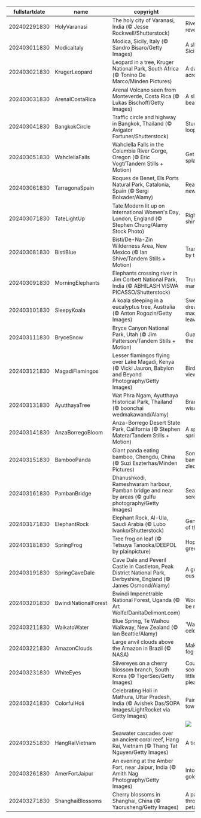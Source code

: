 |fullstartdate|name|copyright|title|image|
|--|--|--|--|--|
202402291830|HolyVaranasi|The holy city of Varanasi, India (© Jesse Rockwell/Shutterstock)|Riverside reverie|![](/en-IN/2024/03/202402291830HolyVaranasi.jpg)|
202403011830|ModicaItaly|Modica, Sicily, Italy (© Sandro Bisaro/Getty Images)|A slice of Sicily|![](/en-IN/2024/03/202403011830ModicaItaly.jpg)|
202403021830|KrugerLeopard|Leopard in a tree, Kruger National Park, South Africa (© Tonino De Marco/Minden Pictures)|A dappled acrobat|![](/en-IN/2024/03/202403021830KrugerLeopard.jpg)|
202403031830|ArenalCostaRica|Arenal Volcano seen from Monteverde, Costa Rica (© Lukas Bischoff/Getty Images)|A sleeping beauty|![](/en-IN/2024/03/202403031830ArenalCostaRica.jpg)|
202403041830|BangkokCircle|Traffic circle and highway in Bangkok, Thailand (© Avigator Fortuner/Shutterstock)|Stuck in a loop?|![](/en-IN/2024/03/202403041830BangkokCircle.jpg)|
202403051830|WahclellaFalls|Wahclella Falls in the Columbia River Gorge, Oregon (© Eric Vogt/Tandem Stills + Motion)|Get your splash on|![](/en-IN/2024/03/202403051830WahclellaFalls.jpg)|
202403061830|TarragonaSpain|Roques de Benet, Els Ports Natural Park, Catalonia, Spain (© Sergi Boixader/Alamy)|Reaching new heights|![](/en-IN/2024/03/202403061830TarragonaSpain.jpg)|
202403071830|TateLightUp|Tate Modern lit up on International Women's Day, London, England (© Stephen Chung/Alamy Stock Photo)|Right to shine|![](/en-IN/2024/03/202403071830TateLightUp.jpg)|
202403081830|BistiBlue|Bisti/De-Na-Zin Wilderness Area, New Mexico (© Ian Shive/Tandem Stills + Motion)|Transformed by time|![](/en-IN/2024/03/202403081830BistiBlue.jpg)|
202403091830|MorningElephants|Elephants crossing river in Jim Corbett National Park, India (© ABHILASH VISWA PICASSO/Shutterstock)|Trunk-tastic march|![](/en-IN/2024/03/202403091830MorningElephants.jpg)|
202403101830|SleepyKoala|A koala sleeping in a eucalyptus tree, Australia (© Anton Rogozin/Getty Images)|Sweet dreams are made of leaves|![](/en-IN/2024/03/202403101830SleepyKoala.jpg)|
202403111830|BryceSnow|Bryce Canyon National Park, Utah (© Jim Patterson/Tandem Stills + Motion)|Guardians of the canyon|![](/en-IN/2024/03/202403111830BryceSnow.jpg)|
202403121830|MagadiFlamingos|Lesser flamingos flying over Lake Magadi, Kenya (© Vicki Jauron, Babylon and Beyond Photography/Getty Images)|Bird's-eye view|![](/en-IN/2024/03/202403121830MagadiFlamingos.jpg)|
202403131830|AyutthayaTree|Wat Phra Ngam, Ayutthaya Historical Park, Thailand (© boonchai wedmakawand/Alamy)|Branches of wisdom|![](/en-IN/2024/03/202403131830AyutthayaTree.jpg)|
202403141830|AnzaBorregoBloom|Anza-Borrego Desert State Park, California (© Stephen Matera/Tandem Stills + Motion)|A splash of spring|![](/en-IN/2024/03/202403141830AnzaBorregoBloom.jpg)|
202403151830|BambooPanda|Giant panda eating bamboo, Chengdu, China (© Suzi Eszterhas/Minden Pictures)|Somewhat bamboo-zled|![](/en-IN/2024/03/202403151830BambooPanda.jpg)|
202403161830|PambanBridge|Dhanushkodi, Rameshwaram harbour, Pamban bridge and near by areas (© gulfu photography/Getty Images)|Sea-scape serendipity|![](/en-IN/2024/03/202403161830PambanBridge.jpg)|
202403171830|ElephantRock|Elephant Rock, Al-Ula, Saudi Arabia (© Lubo Ivanko/Shutterstock)|Gentle giant of the dunes|![](/en-IN/2024/03/202403171830ElephantRock.jpg)|
202403181830|SpringFrog|Tree frog on leaf (© Tetsuya Tanooka/DEEPOL by plainpicture)|Hop into the green!|![](/en-IN/2024/03/202403181830SpringFrog.jpg)|
202403191830|SpringCaveDale|Cave Dale and Peveril Castle in Castleton, Peak District National Park, Derbyshire, England (© James Osmond/Alamy)|A gorge-ous walk|![](/en-IN/2024/03/202403191830SpringCaveDale.jpg)|
202403201830|BwindiNationalForest|Bwindi Impenetrable National Forest, Uganda (© Art Wolfe/DanitaDelimont.com)|Woodn't it be nice|![](/en-IN/2024/03/202403201830BwindiNationalForest.jpg)|
202403211830|WaikatoWater|Blue Spring, Te Waihou Walkway, New Zealand (© Ian Beattie/Alamy)|'Water' we celebrating?|![](/en-IN/2024/03/202403211830WaikatoWater.jpg)|
202403221830|AmazonClouds|Large anvil clouds above the Amazon in Brazil (© NASA)|Making a fog-cast|![](/en-IN/2024/03/202403221830AmazonClouds.jpg)|
202403231830|WhiteEyes|Silvereyes on a cherry blossom branch, South Korea (© TigerSeo/Getty Images)|Could you scoot over a little, please?|![](/en-IN/2024/03/202403231830WhiteEyes.jpg)|
202403241830|ColorfulHoli|Celebrating Holi in Mathura, Uttar Pradesh, India (© Avishek Das/SOPA Images/LightRocket via Getty Images)|Painting the town|![](/en-IN/2024/03/202403241830ColorfulHoli.jpg)|
||||![](/en-IN/2024/03/.jpg)|
202403251830|HangRaiVietnam|Seawater cascades over an ancient coral reef, Hang Rai, Vietnam (© Thang Tat Nguyen/Getty Images)|A tidal tango|![](/en-IN/2024/03/202403251830HangRaiVietnam.jpg)|
202403261830|AmerFortJaipur|An evening at the Amber Fort, near Jaipur, India (© Amith Nag Photography/Getty Images)|Into the golden dusk|![](/en-IN/2024/03/202403261830AmerFortJaipur.jpg)|
202403271830|ShanghaiBlossoms|Cherry blossoms in Shanghai, China (© Yaorusheng/Getty Images)|A path through the petals|![](/en-IN/2024/03/202403271830ShanghaiBlossoms.jpg)|

